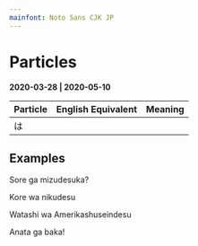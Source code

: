 ```yaml
---
mainfont: Noto Sans CJK JP
---
```

# Particles

**2020-03-28 | 2020-05-10**

| Particle | English Equivalent | Meaning |
| -------- | ------------------ | ------- |
| は        |                    |         |

## Examples

Sore ga mizudesuka?

Kore wa nikudesu

Watashi wa Amerikashuseindesu

Anata ga baka!
